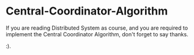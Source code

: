 # Central-Coordinator-Algorithm

If you are reading Distributed System as course,
and you are required to implement the Central Coordinator Algorithm, don't forget to say thanks.

:).
